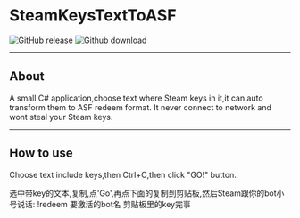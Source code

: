 # SteamKeysTextToASF

[![GitHub release](https://img.shields.io/badge/Version-0.1-blue.svg?style=flat)](https://github.com/eee27/SteamKeysTextToASF/releases/tag/V0.1)
[![Github download](https://img.shields.io/badge/Download-23KB-blue.svg?style=flat)](https://github.com/eee27/SteamKeysTextToASF/releases/latest)

---

## About
A small C# application,choose text where Steam keys in it,it can auto transform them to ASF redeem format.
It never connect to network and wont steal your Steam keys.

---

## How to use
Choose text include keys,then Ctrl+C,then click "GO!" button.

选中带key的文本,复制,点'Go',再点下面的复制到剪贴板,然后Steam跟你的bot小号说话:  !redeem 要激活的bot名 剪贴板里的key完事
